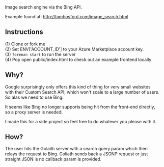 Image search engine via the Bing API.  

Example found at: http://tomhosford.com/image_search.html

Instructions
-------------
(1) Clone or fork me<br />
(2) Set ENV['ACCOUNT_ID'] to your Azure Marketplace account key.<br />
(3) `foreman start` to run the server<br />
(4) Pop open public/index.html to check out an example frontend locally<br />


Why?
-------------

Google surprisingly only offers this kind of thing for very small websites with their Custom Search API, which won't scale to a large number of users.  So alas we need to use Bing.

It seems like Bing no longer supports being hit from the front-end directly, so a proxy server is needed.

I made this for a side project so feel free to do whatever you please with it.

How?
-------------
 
The user hits the Golaith server with a search query param which then relays the request to Bing.  Goliath sends back a JSONP request or just straight JSON is no callback param is provided.

